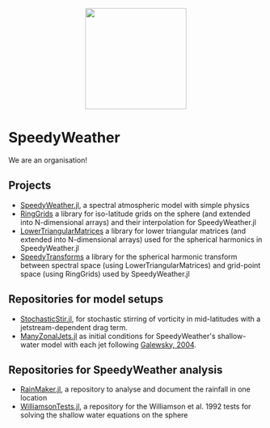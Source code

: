 <p align="center">
  <img src="https://github.com/user-attachments/assets/234fa15c-e628-4ed9-8597-f104d5cc450c" width="200"><br>
</p>

# SpeedyWeather
We are an organisation!

## Projects

- [SpeedyWeather.jl](https://github.com/SpeedyWeather/SpeedyWeather.jl), a spectral atmospheric model with simple physics
- [RingGrids](https://speedyweather.github.io/SpeedyWeather.jl/dev/ringgrids/) a library for iso-latitude grids on the sphere (and extended into N-dimensional arrays) and their interpolation for SpeedyWeather.jl
- [LowerTriangularMatrices](https://speedyweather.github.io/SpeedyWeather.jl/dev/lowertriangularmatrices/) a library for lower triangular matrices (and extended into N-dimensional arrays) used for the spherical harmonics in SpeedyWeather.jl
- [SpeedyTransforms](https://speedyweather.github.io/SpeedyWeather.jl/dev/speedytransforms/) a library for the spherical harmonic transform between spectral space (using LowerTriangularMatrices) and grid-point space (using RingGrids) used by SpeedyWeather.jl

## Repositories for model setups

- [StochasticStir.jl](https://github.com/SpeedyWeather/StochasticStir.jl), for stochastic stirring of vorticity in mid-latitudes with a jetstream-dependent drag term.
- [ManyZonalJets.jl](https://github.com/SpeedyWeather/ManyZonalJets.jl) as initial conditions for SpeedyWeather's shallow-water model with each jet following [Galewsky, 2004](https://doi.org/10.3402/tellusa.v56i5.14436).

## Repositories for SpeedyWeather analysis

- [RainMaker.jl](https://github.com/SpeedyWeather/RainMaker.jl), a repository to analyse and document the rainfall in one location
- [WilliamsonTests.jl](https://github.com/SpeedyWeather/WilliamsonTests.jl), a repository for the Williamson et al. 1992 tests for solving the shallow water equations on the sphere
